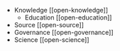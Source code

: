 - Knowledge [[open-knowledge]]
	- Education [[open-education]]
- Source [[open-source]]
- Governance [[open-governance]]
- Science [[open-science]]